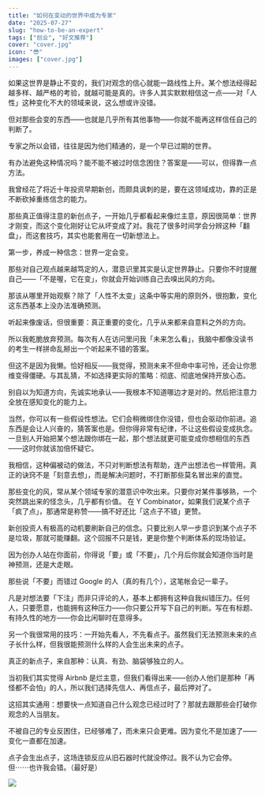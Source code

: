 ```yaml
---
title: "如何在变动的世界中成为专家"
date: "2025-07-27"
slug: "how-to-be-an-expert"
tags: ["创业", "好文推荐"]
cover: "cover.jpg"
icon: "😎"
images: ["cover.jpg"]
---
```

如果这世界是静止不变的，我们对观念的信心就能一路线性上升。某个想法经得起越多样、越严格的考验，就越可能是真的。许多人其实默默相信这一点——对「人性」这种变化不大的领域来说，这么想或许没错。



但对那些会变的东西——也就是几乎所有其他事物——你就不能再这样信任自己的判断了。



专家之所以会错，往往是因为他们精通的，是一个早已过期的世界。



有办法避免这种情况吗？能不能不被过时信念困住？答案是——可以，但得靠一点方法。



我曾经花了将近十年投资早期新创，而颇具讽刺的是，要在这领域成功，靠的正是不断砍掉重练信念的能力。



那些真正值得注意的新创点子，一开始几乎都看起来像烂主意，原因很简单：世界才刚变，而这个变化刚好让它从坏变成了对。我花了很多时间学会分辨这种「翻盘」，而这套技巧，其实也能套用在一切新想法上。



第一步，养成一种信念：世界一定会变。



那些对自己观点越来越笃定的人，潜意识里其实是认定世界静止。只要你不时提醒自己——「不是喔，它在变」，你就会开始训练自己去嗅出风的方向。



那该从哪里开始观察？除了「人性不太变」这条中等实用的原则外，很抱歉，变化这东西基本上没办法准确预测。



听起来像废话，但很重要：真正重要的变化，几乎从来都来自意料之外的方向。



所以我乾脆放弃预测。每次有人在访问里问我「未来怎么看」，我脑中都像没读书的考生一样拼命乱掰出一个听起来不错的答案。



但这不是因为我懒。恰好相反——我觉得，预测未来不但命中率可怜，还会让你思维变得僵硬。与其乱猜，不如选择更实际的策略：彻底、彻底地保持开放心态。



别自以为知道方向，先诚实地承认——我根本不知道哪边才是对的。然后把注意力全放在感知变化的能力上。



当然，你可以有一些假设性想法。它们会稍微绑住你没错，但也会驱动你前进。追东西是会让人兴奋的，猜答案也是。但你得非常有纪律，不让这些假设变成执念。
一旦别人开始把某个想法跟你绑在一起，那个想法就更可能变成你想相信的东西——这时你就该加倍怀疑它。



我相信，这种偏被动的做法，不只对判断想法有帮助，连产出想法也一样管用。真正的诀窍不是「刻意去想」，而是解决问题时，不打断那些莫名冒出来的直觉。



那些变化的风，常从某个领域专家的潜意识中吹出来。只要你对某件事够熟，一个突然跳出来的怪念头，几乎都有价值。
在 Y Combinator，如果我们说某个点子「疯了点」，那通常是称赞——搞不好还比「这点子不错」更赞。



新创投资人有极高的动机要刷新自己的信念。只要比别人早一步意识到某个点子不是垃圾，那就可能赚翻。这个回报不只是钱，更是你整个判断体系的现场验证。



因为创办人站在你面前，你得说「要」或「不要」，几个月后你就会知道你当时是神预测，还是大走眼。



那些说「不要」而错过 Google 的人（真的有几个），这笔帐会记一辈子。



凡是对想法要「下注」而非只评论的人，基本上都拥有这种自我纠错压力。任何人，只要愿意，也能拥有这种压力——你只要公开写下自己的判断。写在有标题、有持久性的地方——你会比闲聊时在意得多。



另一个我很常用的技巧：一开始先看人，不先看点子。虽然我们无法预测未来的点子长什么样，但我很能预测什么样的人会生出未来的点子。



真正的新点子，来自那种：认真、有劲、脑袋够独立的人。



当初我们其实觉得 Airbnb 是烂主意，但我们看得出来——创办人他们是那种「再怪都不会怕」的人，所以我们选择先信人、再信点子，最后押对了。



这招其实通用：想要快一点知道自己什么观念已经过时了？那就去跟那些会打破你观念的人当朋友。



不被自己的专业反困住，已经够难了，而未来只会更难。因为变化不是加速了——变化一直都在加速。



点子会生出点子，这场连锁反应从旧石器时代就没停过。我不认为它会停。
但⋯⋯也许我会错。（最好是）




![](https://prod-files-secure.s3.us-west-2.amazonaws.com/112d0858-5090-4d34-a606-b75eb8d65fd2/46476355-9cf3-4e99-9b7a-3531bc426380/1000202064.png?X-Amz-Algorithm=AWS4-HMAC-SHA256&X-Amz-Content-Sha256=UNSIGNED-PAYLOAD&X-Amz-Credential=ASIAZI2LB466QMXEWGU3%2F20251005%2Fus-west-2%2Fs3%2Faws4_request&X-Amz-Date=20251005T231021Z&X-Amz-Expires=3600&X-Amz-Security-Token=IQoJb3JpZ2luX2VjEOf%2F%2F%2F%2F%2F%2F%2F%2F%2F%2FwEaCXVzLXdlc3QtMiJHMEUCIBJlxBlZPWdXp7u63K4OEqMtUK57hzzkbcOVoMg6C6smAiEAjBAGD3nS7ZgvyTC4K9%2B6DAooKrkgE3%2B4dF5sEGftWisqiAQIgP%2F%2F%2F%2F%2F%2F%2F%2F%2F%2FARAAGgw2Mzc0MjMxODM4MDUiDAnpfwPgN8CMfHBhFyrcA70gmaW5H3wAhNtmqB6Ul1a%2BargYABRaPcZ34CzUQ1kksfddUnm7EoP1GI2T0SoK1Fb1L%2FnDTbvPMbkxkLDcW4ms%2FonnucycxRJoa9uywjNNFiN%2FvSzK24EbwfM4tOlVqecABkdYuXTKuKw%2FaFV%2BdgOhgduhYtu0jHryGq9dEbxDzyzdw%2B5HED%2B1xkMHIu4rRnBtq02J9lwPcqY%2Biigry6PUOK6vrDooBWf8IwiputJKmutE85gyWzKqwnBUtdjvGp2ZAPWmMkrQcPiNLeT0QW4dIYM7ed4QzLS7OJfDbQEtcO4N0HENrSwvLFmBmR8G23a%2BUfv5ZmdUl%2Fh5SodYDAdAaFCkwP8jm%2FJO86vJTF2REUo4%2Fu0UccPUF7HLBmPjHfcJ%2FyA0s9wU3VZ7W88oZw6InV%2BKDsFohvpjMCpi%2F3nDHdM2TmDjCDnV%2B4I3K8JOi%2BT238RTXmPTJnXlhRXVo2WR05lOcWCztukmUnEt4VjIdpWKli1cAmTa%2BOe4MR6stDRgNfIYH7ctKWZOkKlAtMi5Nymf2I6RKYtpKpuRuEzSWqaBRH%2BUpKysqAt3WgmWEhRrzJGbLpRdSNJq7v8O%2FKLPkyjWcgYLNq%2FtDjMYuElCqEMrDjSItY4faInIMNHhi8cGOqUBhqGuSdPHHhB5PPNn1s5NBstO3f1wziqHZpwil78cZ8lY6ZJ9pjpJEzLY4q2QKgWBYDq3T6ABjsfa23jTeAe2A2jsR3ov%2FD7zIgagRVk91OBctnNFPMamRX3bv75gltJqFiBp%2F5BvCJ37EvYRa0FnIF4fzNgjul1ZwsHIfIjFQ7pOzamdrbHBEY1AyPvjyQVWweq4ItQPOpvhW%2FK23XwqUpdOs7dp&X-Amz-Signature=8c151c3a2268492ca4a1a3ca0728a950132f33716567cca779ced53e1550910c&X-Amz-SignedHeaders=host&x-amz-checksum-mode=ENABLED&x-id=GetObject)

